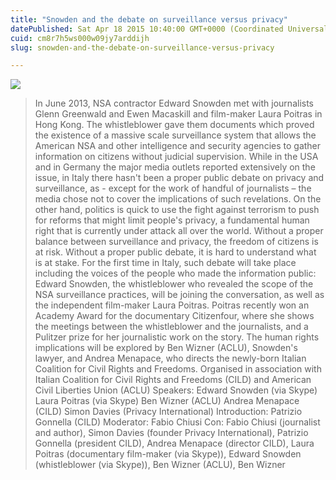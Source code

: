 ```yaml
---
title: "Snowden and the debate on surveillance versus privacy"
datePublished: Sat Apr 18 2015 10:40:00 GMT+0000 (Coordinated Universal Time)
cuid: cm8r7h5ws000w09jy7arddijh
slug: snowden-and-the-debate-on-surveillance-versus-privacy

---
```



![](https://cdn.hashnode.com/res/hashnode/image/upload/v1743071012421/22f550be-1270-4134-b37b-d20c835f9f50.jpeg)

> In June 2013, NSA contractor Edward Snowden met with journalists Glenn Greenwald and Ewen Macaskill and film-maker Laura Poitras in Hong Kong. The whistleblower gave them documents which proved the existence of a massive scale surveillance system that allows the American NSA and other intelligence and security agencies to gather information on citizens without judicial supervision. While in the USA and in Germany the major media outlets reported extensively on the issue, in Italy there hasn't been a proper public debate on privacy and surveillance, as - except for the work of handful of journalists – the media chose not to cover the implications of such revelations. On the other hand, politics is quick to use the fight against terrorism to push for reforms that might limit people's privacy, a fundamental human right that is currently under attack all over the world. Without a proper balance between surveillance and privacy, the freedom of citizens is at risk. Without a proper public debate, it is hard to understand what is at stake. For the first time in Italy, such debate will take place including the voices of the people who made the information public: Edward Snowden, the whistleblower who revealed the scope of the NSA surveillance practices, will be joining the conversation, as well as the independent film-maker Laura Poitras. Poitras recently won an Academy Award for the documentary Citizenfour, where she shows the meetings between the whistleblower and the journalists, and a Pulitzer prize for her journalistic work on the story. The human rights implications will be explored by Ben Wizner (ACLU), Snowden's lawyer, and Andrea Menapace, who directs the newly-born Italian Coalition for Civil Rights and Freedoms. Organised in association with Italian Coalition for Civil Rights and Freedoms (CILD) and American Civil Liberties Union (ACLU) Speakers: Edward Snowden (via Skype) Laura Poitras (via Skype) Ben Wizner (ACLU) Andrea Menapace (CILD) Simon Davies (Privacy International) Introduction: Patrizio Gonnella (CILD) Moderator: Fabio Chiusi Con: Fabio Chiusi (journalist and author), Simon Davies (founder Privacy International), Patrizio Gonnella (president CILD), Andrea Menapace (director CILD), Laura Poitras (documentary film-maker (via Skype)), Edward Snowden (whistleblower (via Skype)), Ben Wizner (ACLU), Ben Wizner